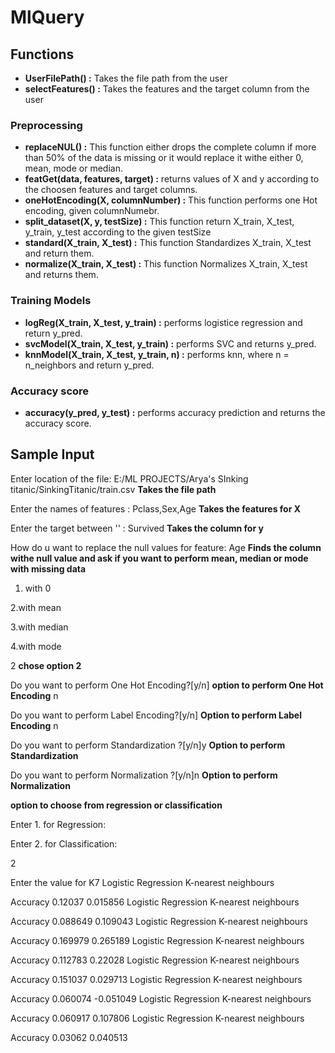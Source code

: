 # MlQuery

## Functions
* **UserFilePath() :** Takes the file path from the user
* **selectFeatures() :** Takes the features and the target column from the user

### Preprocessing
* **replaceNUL() :** This function either drops the complete column if more than 50% of the data is missing or it would replace it withe either 0, mean, mode or median.
* **featGet(data, features, target) :** returns values of X and y according to the choosen features and target columns.
* **oneHotEncoding(X, columnNumber) :** This function performs one Hot encoding, given columnNumebr.
* **split_dataset(X, y, testSize) :** This function return X_train, X_test, y_train, y_test according
                                      to the given testSize
* **standard(X_train, X_test) :** This function Standardizes X_train, X_test and return them.
* **normalize(X_train, X_test) :** This function Normalizes X_train, X_test and returns them.
### Training Models
* **logReg(X_train, X_test, y_train) :** performs logistice regression and return y_pred.
* **svcModel(X_train, X_test, y_train) :** performs SVC and returns y_pred.
* **knnModel(X_train, X_test, y_train, n) :** performs knn, where n = n_neighbors and return y_pred.
### Accuracy score
* **accuracy(y_pred, y_test) :** performs accuracy prediction and returns the accuracy score.
 ## Sample Input
Enter location of the file: E:/ML PROJECTS/Arya's SInking titanic/SinkingTitanic/train.csv **Takes the file path**

Enter the names of features : Pclass,Sex,Age **Takes the features for X**

Enter the target between '' : Survived **Takes the column for y**

How do u want to replace the null values for feature:  Age **Finds the column withe null value and ask if you want to perform mean, median or mode with missing data**

1. with 0

2.with mean

3.with median

4.with mode

2 **chose option 2**

Do you want to perform One Hot Encoding?[y/n] **option to perform One Hot Encoding**
n

Do you want to perform Label Encoding?[y/n] **Option to perform Label Encoding**
n

Do you want to perform Standardization ?[y/n]y **Option to perform Standardization**

Do you want to perform Normalization ?[y/n]n **Option to perform Normalization**

**option to choose from regression or classification**

Enter 1. for Regression: 

Enter 2. for Classification: 

2

Enter the value for K7
          Logistic Regression  K-nearest neighbours

Accuracy              0.12037              0.015856
          Logistic Regression  K-nearest neighbours

Accuracy             0.088649              0.109043
          Logistic Regression  K-nearest neighbours

Accuracy             0.169979              0.265189
          Logistic Regression  K-nearest neighbours

Accuracy             0.112783               0.22028
          Logistic Regression  K-nearest neighbours

Accuracy             0.151037              0.029713
          Logistic Regression  K-nearest neighbours

Accuracy             0.060074             -0.051049
          Logistic Regression  K-nearest neighbours

Accuracy             0.060917              0.107806
          Logistic Regression  K-nearest neighbours

Accuracy              0.03062              0.040513
